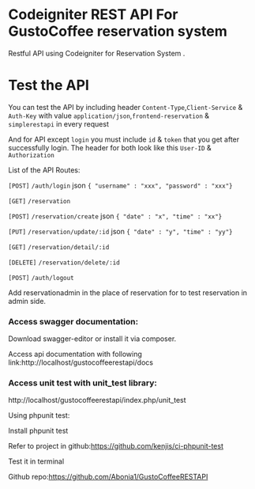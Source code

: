 # Codeigniter REST API For GustoCoffee reservation system

 Restful API using Codeigniter for Reservation System .


# Test the API
You can test the API by including header `Content-Type`,`Client-Service` & `Auth-Key` with value `application/json`,`frontend-reservation` & `simplerestapi` in every request

And for API except `login` you must include `id` & `token` that you get after successfully login. The header for both look like this `User-ID` & `Authorization`

List of the API Routes:

`[POST]` `/auth/login` json `{ "username" : "xxx", "password" : "xxx"}`

`[GET]` `/reservation`

`[POST]` `/reservation/create` json `{ "date" : "x", "time" : "xx"}`

`[PUT]` `/reservation/update/:id` json `{ "date" : "y", "time" : "yy"}`

`[GET]` `/reservation/detail/:id`

`[DELETE]` `/reservation/delete/:id`

`[POST]` `/auth/logout`


Add reservationadmin in the place of reservation for to test reservation in admin side.

### Access swagger documentation:

Download swagger-editor or install it via composer.

Access api documentation with following link:http://localhost/gustocoffeerestapi/docs

### Access unit test with  unit_test library:

http://localhost/gustocoffeerestapi/index.php/unit_test

Using phpunit test:

Install phpunit test

Refer to project in github:https://github.com/kenjis/ci-phpunit-test

Test it in terminal 

Github repo:https://github.com/Abonia1/GustoCoffeeRESTAPI


